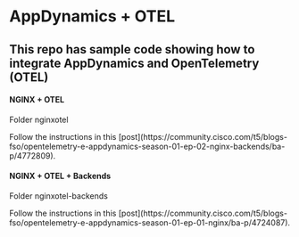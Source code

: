 # AppDynamics + OTEL

## This repo has sample code showing how to integrate AppDynamics and OpenTelemetry (OTEL)

#### NGINX + OTEL
<p> Folder nginxotel
<p> Follow the instructions in this [post](https://community.cisco.com/t5/blogs-fso/opentelemetry-e-appdynamics-season-01-ep-02-nginx-backends/ba-p/4772809).



#### NGINX + OTEL + Backends
<p> Folder nginxotel-backends
<p> Follow the instructions in this [post](https://community.cisco.com/t5/blogs-fso/opentelemetry-e-appdynamics-season-01-ep-01-nginx/ba-p/4724087).
